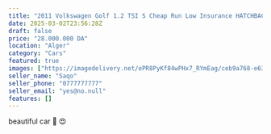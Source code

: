 ```yaml
---
title: "2011 Volkswagen Golf 1.2 TSI S Cheap Run Low Insurance HATCHBACK Petrol Manual"
date: 2025-03-02T23:56:28Z
draft: false
price: "28.000.000 DA"
location: "Alger"
category: "Cars"
featured: true
images: ["https://imagedelivery.net/ePR8PyKf84wPHx7_RYmEag/ceb9a768-e631-47d2-08f3-58a0ef975d00/86"]
seller_name: "Saqo"
seller_phone: "0777777777"
seller_email: "yes@no.null"
features: []
---
```

beautiful car 🚨 😍 
